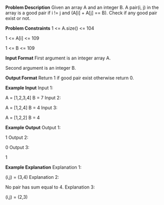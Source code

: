 **Problem Description**
Given an array A and an integer B. A pair(i, j) in the array is a good pair if i != j and (A[i] + A[j] == B). Check if any good pair exist or not.



**Problem Constraints**
1 <= A.size() <= 104

1 <= A[i] <= 109

1 <= B <= 109



**Input Format**
First argument is an integer array A.

Second argument is an integer B.



**Output Format**
Return 1 if good pair exist otherwise return 0.



**Example Input**
Input 1:

A = [1,2,3,4]
B = 7
Input 2:

A = [1,2,4]
B = 4
Input 3:

A = [1,2,2]
B = 4


**Example Output**
Output 1:

1
Output 2:

0
Output 3:

1


**Example Explanation**
Explanation 1:

 (i,j) = (3,4)
Explanation 2:

No pair has sum equal to 4.
Explanation 3:

 (i,j) = (2,3)